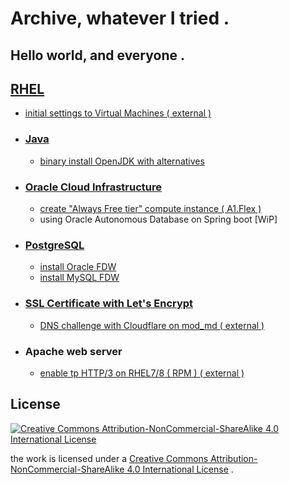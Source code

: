 # Archive, whatever I tried .

## Hello world, and everyone .

## [RHEL](./RHEL)

- [initial settings to Virtual Machines ( external )](https://github.com/furplag/cogman/)

- ### [Java](./Java)
  - [binary install OpenJDK with alternatives](./Java)

- ### [Oracle Cloud Infrastructure](./OCI)
  - [create "Always Free tier" compute instance ( A1.Flex )](./OCI)
  - using Oracle Autonomous Database on Spring boot [WiP]

- ### [PostgreSQL](./PostgreSQL)
  - [install Oracle FDW](./PostgreSQL/install.oracle_fdw.md)
  - [install MySQL FDW](./PostgreSQL/install.mysql_fdw.md)

- ### [SSL Certificate with Let's Encrypt](./SSL/LetsEncrypt)
  - [DNS challenge with Cloudflare on mod_md ( external )](https://github.com/furplag/dns-challenge/)

- ### Apache web server
  - [enable tp HTTP/3 on RHEL7/8 ( RPM ) ( external )](https://github.com/furplag/archive/tree/rpm/)

## License
[![Creative Commons Attribution-NonCommercial-ShareAlike 4.0 International License](https://i.creativecommons.org/l/by-nc-sa/4.0/88x31.png)](http://creativecommons.org/licenses/by-nc-sa/4.0/)

the work is licensed under a [Creative Commons Attribution-NonCommercial-ShareAlike 4.0 International License](./LICENSE) .
